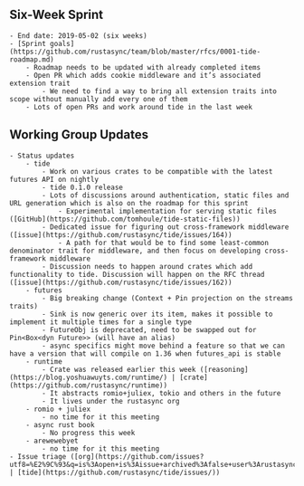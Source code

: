 ## Six-Week Sprint  
    - End date: 2019-05-02 (six weeks)
    - [Sprint goals](https://github.com/rustasync/team/blob/master/rfcs/0001-tide-roadmap.md)
        - Roadmap needs to be updated with already completed items
        - Open PR which adds cookie middleware and it’s associated extension trait
            - We need to find a way to bring all extension traits into scope without manually add every one of them
        - Lots of open PRs and work around tide in the last week

## Working Group Updates  
    - Status updates
        - tide
            - Work on various crates to be compatible with the latest futures API on nightly
            - tide 0.1.0 release
            - Lots of discussions around authentication, static files and URL generation which is also on the roadmap for this sprint
                - Experimental implementation for serving static files ([GitHub](https://github.com/tomhoule/tide-static-files))
            - Dedicated issue for figuring out cross-framework middleware ([issue](https://github.com/rustasync/tide/issues/164))
                - A path for that would be to find some least-common denominator trait for middleware, and then focus on developing cross-framework middleware 
            - Discussion needs to happen around crates which add functionality to tide. Discussion will happen on the RFC thread ([issue](https://github.com/rustasync/tide/issues/162))
        - futures
            - Big breaking change (Context + Pin projection on the streams traits)
            - Sink is now generic over its item, makes it possible to implement it multiple times for a single type
            - FutureObj is deprecated, need to be swapped out for Pin<Box<dyn Future>> (will have an alias)
            - async specifics might move behind a feature so that we can have a version that will compile on 1.36 when futures_api is stable
        - runtime
            - Crate was released earlier this week ([reasoning](https://blog.yoshuawuyts.com/runtime/) | [crate](https://github.com/rustasync/runtime))
            - It abstracts romio+juliex, tokio and others in the future
            - It lives under the rustasync org 
        - romio + juliex
            - no time for it this meeting
        - async rust book
            - No progress this week
        - arewewebyet
            - no time for it this meeting
    - Issue triage ([org](https://github.com/issues?utf8=%E2%9C%93&q=is%3Aopen+is%3Aissue+archived%3Afalse+user%3Arustasync) | [tide](https://github.com/rustasync/tide/issues/))